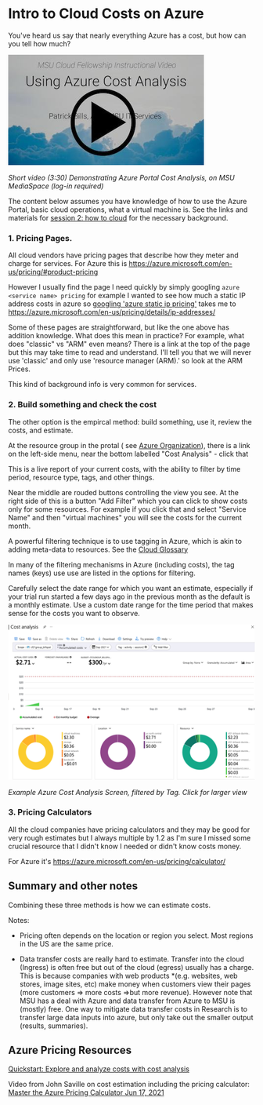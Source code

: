 # Intro to Cloud Costs on Azure

You've heard us say that nearly everything Azure has a cost, but how can you tell how much?

[![Cost Analysis Video](CostAnalysisVideoTitle.jpg)](https://mediaspace.msu.edu/media/Short+Demonstration+of+Azure+Cost+Analysis/1_puhs4749) 

*Short video (3:30) Demonstrating Azure Portal Cost Analysis, on MSU MediaSpace (log-in required)*

The content below assumes you have knowledge of how to use the Azure Portal, basic cloud operations, what a virtual machine is. See the links and materials for [session 2: how to cloud](../session_how_to_cloud) for the necessary background. 

### 1. Pricing Pages. 

All cloud vendors have pricing pages that describe how they meter and charge for services.  For Azure this is https://azure.microsoft.com/en-us/pricing/#product-pricing

However I usually find the page I need quickly by simply googling `azure <service name> pricing` for example I wanted to see how much a static IP address costs in azure so [googling 'azure static ip pricing'](https://www.google.com/search?q=azure+static+ip+pricing) takes me to https://azure.microsoft.com/en-us/pricing/details/ip-addresses/

Some of these pages are  straightforward, but like the one above has addition knowledge.  What does this mean in practice?  For example, what does "classic" vs "ARM" even means? There is a link at the top of the page but this may take time to read and understand.  I'll tell you that we will never use 'classic' and only use 'resource manager (ARM).' so look at the ARM Prices.

This kind of background info is very common for services.  

### 2. Build something and check the cost

The other option is the empircal method: build something, use it, review the costs, and estimate.  

At the resource group in the protal ( see  [Azure Organization](azure_organization)), there is a link on the left-side menu, near the bottom labelled "Cost Analysis"   - click that

This is a live report of your current costs, with the ability to filter by time period, resource type, tags, and other things.   

Near the middle are rouded buttons controlling the view you see.   At the right side of this is a button "Add Filter"  which you can click to show costs only for some resources.  For example if you click that and select "Service Name" and then "virtual machines" you will see the costs for the current month. 

A powerful filtering technique is to use tagging in Azure, which is akin to adding meta-data to resources.   See the [Cloud Glossary](cloud_glossary/#tags) 

In many of the filtering mechanisms in Azure (including costs), the tag names (keys) use use are listed in the options for filtering.    

Carefully select the date range for which you want an estimate, especially if your trial run started a few days ago in the previous month as the default is a monthly estimate.  Use a custom date range for the time period that makes sense for the costs you want to observe. 

[![Example Azure Cost Analysis Screen, filtered by Tag](screenshot_azure_portal_cost_analysis_by_tag.png)](screenshot_azure_portal_cost_analysis_by_tag.png)

*Example Azure Cost Analysis Screen, filtered by Tag.  Click for larger view*



### 3. Pricing Calculators

All the cloud companies have pricing calculators and they may be good for very rough estimates but I always multiple by 1.2 as I'm sure I missed some crucial resource that I didn't know I needed or didn't know costs money.  

For Azure it's https://azure.microsoft.com/en-us/pricing/calculator/


## Summary and other notes

Combining these three methods is how we can estimate costs. 

Notes: 

* Pricing often depends on the location or region you select.  Most regions in the US are the same price.   

* Data transfer costs are really hard to estimate.   Transfer into the cloud (Ingress) is often free but out of the cloud (egress) usually has a charge.  This is because companies with web products *(e.g. websites, web stores, image sites, etc) make money when customers view their pages (more customers => more costs =>but more revenue).  However note that MSU has a deal with Azure and data transfer from Azure to MSU is (mostly) free.   One way to mitigate data transfer costs in Research is to transfer large data inputs into azure, but only take out the smaller output (results, summaries).  

## Azure Pricing Resources

[Quickstart: Explore and analyze costs with cost analysis](https://docs.microsoft.com/en-us/azure/cost-management-billing/costs/quick-acm-cost-analysis)

Video from John Saville on cost estimation including the pricing calculator: [Master the Azure Pricing Calculator Jun 17, 2021](https://www.youtube.com/watch?v=rMKmbZ1SYQg)


